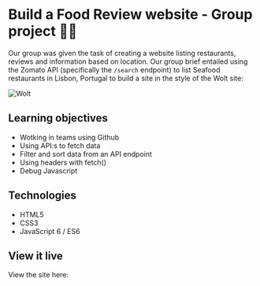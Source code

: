 # Build a Food Review website - Group project 🌮🥑

Our group was given the task of creating a website listing restaurants, reviews and information based on location. Our group brief entailed using the Zomato API (specifically the `/search` endpoint) to list Seafood restaurants in Lisbon, Portugal to build a site in the style of the Wolt site:

![Wolt](https://i.imgur.com/MlNJIYD.png)


## Learning objectives

* Wotking in teams using Github
* Using API:s to fetch data
* Filter and sort data from an API endpoint
* Using headers with fetch()
* Debug Javascript


## Technologies

* HTML5
* CSS3
* JavaScript 6 / ES6


## View it live

View the site here: